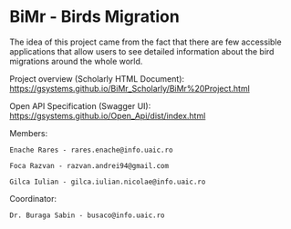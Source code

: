 # BiMr - Birds Migration

The idea of this project came from the fact that there are few accessible applications that allow users to see detailed information about the bird migrations around the whole world.

Project overview (Scholarly HTML Document): https://gsystems.github.io/BiMr_Scholarly/BiMr%20Project.html

Open API Specification (Swagger UI): https://gsystems.github.io/Open_Api/dist/index.html

Members:

	Enache Rares - rares.enache@info.uaic.ro

	Foca Razvan - razvan.andrei94@gmail.com

	Gilca Iulian - gilca.iulian.nicolae@info.uaic.ro

Coordinator:

	Dr. Buraga Sabin - busaco@info.uaic.ro

